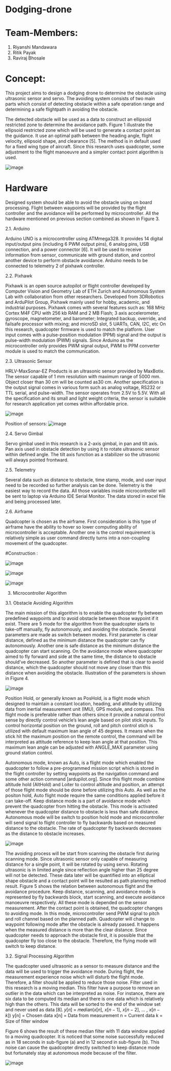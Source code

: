 # Dodging-drone

# Team-Members:
1. Riyanshi Mandawara
2. Ritik Payak
3. Raviraj Bhosale

# Concept:
This project aims to design a dodging drone to determine the obstacle using ultrasonic sensor and servo. The avoiding system consists of two main parts which consist of detecting obstacle within a safe operation range and determining a safe flightpath in avoiding the obstacle.


The detected obstacle will be used as a data to
construct an ellipsoid restricted zone to determine the avoidance path.
Figure 1 illustrate the ellipsoid restricted zone which will be used to generate a contact point as the
guidance. It use an optimal path between the heading angle, flight velocity, ellipsoid shape, and
clearance [5]. The method is in default used for a fixed wing type of aircraft. Since this research uses
quadcopter, some adjustment to the flight manoeuvre and a simpler contact point algorithm is used.

![image](https://user-images.githubusercontent.com/99550382/178240148-9b49647a-c9d6-4b79-a2ce-34185ab205f4.png)




# Hardware

Designed system should be able to avoid the obstacle using on board processing. Flight between
waypoints will be provided by the flight controller and the avoidance will be performed by
microcontroller. All the hardware mentioned on previous section combined as shown in Figure 3.

2.1. Arduino

Arduino UNO is a microcontroller using ATMmega328. It provides 14 digital input/output pins
(including 6 PWM output pins), 6 analog pins, USB connection, and a power connector [6]. It will
be used to receive information from sensor, communicate with ground station, and control another
device to perform obstacle avoidance. Arduino needs to be connected to telemetry 2 of pixhawk controller.

2.2. Pixhawk

Pixhawk is an open source autopilot or flight controller developed by Computer Vision and
Geometry Lab of ETH Zurich and Autonomous System Lab with collaboration from other
researchers. Developed from 3DRobotics and ArduPilot Group, Pixhawk mainly used for hobby,
academic, and industrial purposes.
Pixhawk comes with several features such as: 168 MHz Cortex M4F CPU with 256 kb RAM
and 2 MB Flash; 3 axis accelerometer, gyroscope, magnetometer, and barometer; Integrated
backup, override, and failsafe processor with mixing; and microSD slot, 5 UARTs, CAN, I2C, etc
On this research, quadcopter firmware is used to match the platform. User input comes with a
pulse-position modulation (PPM) signal and the output is pulse-width modulation (PWM) signals.
Since Arduino as the microcontroller only provides PWM signal output, PWM to PPM converter
module is used to match the communication.

2.3. Ultrasonic Sensor

HRLV-MaxSonar-EZ Products is an ultrasonic sensor provided by MaxBotix. The sensor capable
of 1 mm resolution with maximum range of 5000 mm. Object closer than 30 cm will be counted as30 cm. Another specification is the output signal comes in various form such as analog voltage,
RS232 or TTL serial, and pulse-width. The sensor operates from 2.5V to 5.5V. With all the
specification and its small and light weight criteria, the sensor is suitable for research application
yet comes within affordable price.

![image](https://user-images.githubusercontent.com/99550382/178240256-6874e67b-f8f3-4786-9705-af794967e7d5.png)

Position of sensors:
![image](https://user-images.githubusercontent.com/99550382/178241479-276a6491-b628-41af-a5e7-db92c9725752.png)



2.4. Servo Gimbal

Servo gimbal used in this research is a 2-axis gimbal, in pan and tilt axis. Pan axis used in obstacle
detection by using it to rotate ultrasonic sensor within defined angle. The tilt axis function as a
stabilizer so the ultrasonic will always pointed frontward.

2.5. Telemetry

Several data such as distance to obstacle, time stamp, mode, and user input need to be recorded so
further analysis can be done. Telemetry is the easiest way to record the data. All those variables
inside microcontroller will be sent to laptop via Arduino IDE Serial Monitor. The data stored in
excel file and being processed later.

2.6. Airframe

Quadcopter is chosen as the airframe. First consideration is this type of airframe have the ability to
hover so lower computing ability of microcontroller is acceptable. Another one is the control
requirement is relatively simple as user command directly turns into a non-coupling movement of
the quadcopter.

#Construction :

![image](https://user-images.githubusercontent.com/99550382/178256430-ec793624-4b55-494a-9d85-7ef92d991c0d.png)


![image](https://user-images.githubusercontent.com/99550382/178241323-714d0416-d09c-4cd7-bd29-74e0a8e94297.png)


![image](https://user-images.githubusercontent.com/99550382/178241387-a2969205-6ab7-41bd-9967-44d985220a20.png)



3. Microcontroller Algorithm

3.1. Obstacle Avoiding Algorithm

The main mission of this algorithm is to enable the quadcopter fly between predefined waypoints
and to avoid obstacle between those waypoint if it exist. There are 5 mode for the algorithm from
the quadcopter starts to take-off manually, fly autonomously, and avoiding the obstacle.
Several parameters are made as switch between modes. First parameter is clear distance,
defined as the minimum distance the quadcopter can fly autonomously. Another one is safe
distance as the minimum distance the quadcopter can start scanning. On the avoidance mode
where quadcopter aimed to fly forward and side at the same time, the distance to obstacle
should’ve decreased. So another parameter is defined that is clear to avoid distance, which the
quadcopter should not move any closer than this distance when avoiding the obstacle. Illustration
of the parameters is shown in Figure 4.

![image](https://user-images.githubusercontent.com/99550382/178240362-52130c74-2aea-447d-918c-2c3dc3e28b17.png)


Position Hold, or generally known as PosHold, is a flight mode which designed to maintain a
constant location, heading, and altitude by utilizing data from inertial measurement unit (IMU),
GPS module, and compass. This flight mode is preferable rather than others since it provide a
natural control sense by directly control vehicle’s lean angle based on pilot stick inputs.
To control horizontal position on the ground, roll and pitch control stich is utilized with default
maximum lean angle of 45 degrees. It means when the stick hit the maximum position on the
remote control, the command will be interpreted as attitude reference to keep lean angle at that
position. This maximum lean angle can be adjusted with ANGLE_MAX parameter using ground
station control.

Autonomous mode, known as Auto, is a flight mode which enabled the quadcopter to follow a
pre-programmed mission script which is stored in the flight controller by setting waypoints as the
navigation command and some other action command [ardupilot.org]. Since this flight mode
combine altitude hold (AltHold) and Loiter to control altitude and position, an attempt of those
flight mode should be done before utilizing this Auto. As well as the positon hold, Auto flight
mode require the same conditions applied before it can take-off.
Keep distance mode is a part of avoidance mode which prevent the quadcopter from hitting the
obstacle. This mode is activated whenever the quadcopter distance to obstacle is less than safe
distance. Autonomous mode will be switch to position hold mode and microcontroller will send
signal to flight controller to fly backwards based on measured distance to the obstacle. The rate of
quadcopter fly backwards decreases as the distance to obstacle increases.


![image](https://user-images.githubusercontent.com/99550382/178240437-b0366cda-5227-4252-926d-66a0a64dcfb8.png)


The avoiding process will be start from scanning the obstacle first during scanning mode.
Since ultrasonic sensor only capable of measuring distance for a single point, it will be rotated by
using servo. Rotating ultrasonic is in limited angle since reflection angle higher than 25 degree
will not be detected. These data later will be quantified into an elliptical shape obstacle and a
contact point will be resulted as path planning method result.
Figure 5 shows the relation between autonomous flight and the avoidance procedure. Keep
distance, scanning, and avoidance mode is represented by fly backwards block, start scanning, and
execute avoidance manoeuvre respectively. All these mode is depended on the sensor
measurement.
After the contact point is obtained, the quadcopter changes to avoiding mode. In this mode,
microcontroller send PWM signal to pitch and roll channel based on the planned path. Quadcopter
will change to waypoint following mode after the obstacle is already passed. It happens when the
measured distance is more than the clear distance. Since quadcopter needs to approach the
obstacle first, it is possible that the quadcopter fly too close to the obstacle. Therefore, the flying
mode will switch to keep distance.

3.2. Signal Processing Algorithm

The quadcopter used ultrasonic as a sensor to measure distance and the data will be used to trigger
the avoidance mode. During flight, the measurement experience noise which will disturb the flight
mode. Therefore, a filter should be applied to reduce those noise.
Filter used in this research is a moving median. This filter have a purpose to remove an outlier
in the data which can be interpreted as noise. For instance, there are six data to be computed its
median and there is one data which is relatively high than the others. This data will be sorted to the
end of the window set and never used as data [8].
𝑦[𝑛] = 𝑚𝑒𝑑𝑖𝑎𝑛(𝑥[𝑛], 𝑥[𝑛 − 1], 𝑥[𝑛 − 2], … , 𝑥[𝑛 − 𝑘])
y[n] = Chosen data
x[n] = Data from measurement
n = Current data
k = Size of filter window

Figure 6 shows the result of these median filter with 11 data window applied to a moving
quadcopter. It is noticed that some noise successfully reduced as in 18 seconds in sub-figure (a)
and in 12 second in sub-figure (b). This noise can cause the quadcopter directly switched to keep
distance mode but fortunately stay at autonomous mode because of the filter.

![image](https://user-images.githubusercontent.com/99550382/178240606-efb7cebb-92ac-4044-b80e-2827ca19b02b.png)




